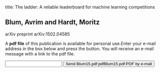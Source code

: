 title: The ladder: A reliable leaderboard for machine learning competitions

## Blum, Avrim and Hardt, Moritz
arXiv preprint arXiv:1502.04585

A <b>pdf file</b> of this publication is available for personal use.Enter your e-mail address in the box below and press the button. You will receive an e-mail message with a link to the pdf file.
<form action="sender.php">  <input type="text" name="email">  <input type="submit" value="Send Blum15.pdf:pdfBlum15.pdf:PDF by e-mail"></form>